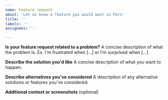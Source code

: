 ```yaml
---
name: Feature request
about: 'Let us know a feature you would want in Fern'
title: ''
labels: ''
assignees: ''

---
```


**Is your feature request related to a problem?**
A concise description of what the problem is. Ex. I'm frustrated when [...] or I'm surprised when [...]

**Describe the solution you'd like**
A concise description of what you want to happen.

**Describe alternatives you've considered**
A description of any alternative solutions or features you've considered.

**Additional context or screenshots** (optional)

